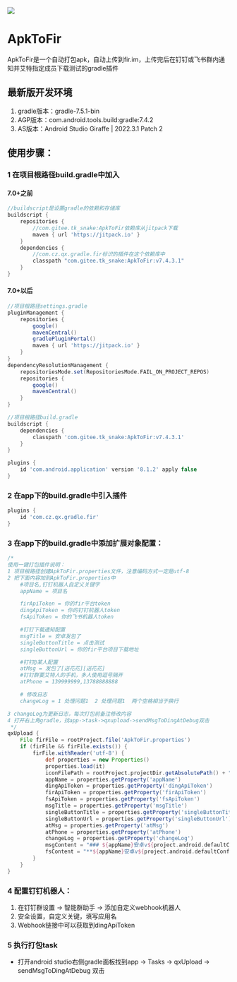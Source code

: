 [![](https://jitpack.io/v/com.gitee.tk_snake/ApkToFir.svg)](https://jitpack.io/#com.gitee.tk_snake/ApkToFir)
# ApkToFir

ApkToFir是一个自动打包apk，自动上传到fir.im，上传完后在钉钉或飞书群内通知并艾特指定成员下载测试的gradle插件


## 最新版开发环境
1. gradle版本：gradle-7.5.1-bin
2. AGP版本：com.android.tools.build:gradle:7.4.2
3. AS版本：Android Studio Giraffe | 2022.3.1 Patch 2

## 使用步骤：
### 1 在项目根路径build.gradle中加入
#### 7.0+之前
```groovy
//buildscript是设置gradle的依赖和存储库
buildscript {
    repositories {
        //com.gitee.tk_snake:ApkToFir依赖库从jitpack下载
        maven { url 'https://jitpack.io' }
    }
    dependencies {
        //com.cz.qx.gradle.fir标识的插件在这个依赖库中
        classpath "com.gitee.tk_snake:ApkToFir:v7.4.3.1"
    }
}
```
#### 7.0+以后
```groovy
//项目根路径settings.gradle
pluginManagement {
    repositories {
        google()
        mavenCentral()
        gradlePluginPortal()
        maven { url 'https://jitpack.io' }
    }
}
dependencyResolutionManagement {
    repositoriesMode.set(RepositoriesMode.FAIL_ON_PROJECT_REPOS)
    repositories {
        google()
        mavenCentral()
    }
}
```
```groovy
//项目根路径build.gradle
buildscript {
    dependencies {
        classpath 'com.gitee.tk_snake:ApkToFir:v7.4.3.1'
    }
}

plugins {
    id 'com.android.application' version '8.1.2' apply false
}
```


### 2 在app下的build.gradle中引入插件
```groovy
plugins {
    id 'com.cz.qx.gradle.fir'
}
```

### 3 在app下的build.gradle中添加扩展对象配置：
```groovy
/*
使用一键打包插件说明：
1 项目根路径创建ApkToFir.properties文件，注意编码方式一定是utf-8
2 把下面内容加到ApkToFir.properties中
    #项目名,钉钉机器人自定义关键字
    appName = 项目名

    firApiToken = 你的fir平台token
    dingApiToken = 你的钉钉机器人token
    fsApiToken = 你的飞书机器人token

    #钉钉下载通知配置
    msgTitle = 安卓发包了
    singleButtonTitle = 点击测试
    singleButtonUrl = 你的fir平台项目下载地址

    #钉钉@某人配置
    atMsg = 发包了[送花花][送花花]
    #钉钉群要艾特人的手机，多人使用逗号隔开
    atPhone = 139999999,13788888888

    # 修改日志
    changeLog = 1 处理问题1  2 处理问题1  两个空格相当于换行

3 changeLog为更新日志，每次打包前备注修改内容
4 打开右上角gradle，找app->task->qxupload->sendMsgToDingAtDebug双击
 */
qxUpload {
    File firFile = rootProject.file('ApkToFir.properties')
    if (firFile && firFile.exists()) {
        firFile.withReader('utf-8') {
            def properties = new Properties()
            properties.load(it)
            iconFilePath = rootProject.projectDir.getAbsolutePath() + "/app/src/main/res/mipmap-xhdpi/ic_launcher.png"
            appName = properties.getProperty('appName')
            dingApiToken = properties.getProperty('dingApiToken')
            firApiToken = properties.getProperty('firApiToken')
            fsApiToken = properties.getProperty('fsApiToken')
            msgTitle = properties.getProperty('msgTitle')
            singleButtonTitle = properties.getProperty('singleButtonTitle')
            singleButtonUrl = properties.getProperty('singleButtonUrl')
            atMsg = properties.getProperty('atMsg')
            atPhone = properties.getProperty('atPhone')
            changeLog = properties.getProperty('changeLog')
            msgContent = "### ${appName}安卓v${project.android.defaultConfig.versionName}发布 \n\n 日志：\n\n ${changeLog} \n\n [下载地址](${singleButtonUrl})"
            fsContent = "**${appName}安卓v${project.android.defaultConfig.versionName}发布**\n日志：\n${changeLog}\n[下载地址](${singleButtonUrl}) <at id=all></at>"
        }
    }
}
```

### 4 配置钉钉机器人：
1. 在钉钉群设置 -> 智能群助手 -> 添加自定义webhook机器人
2. 安全设置，自定义关键，填写应用名
3. Webhook链接中可以获取到dingApiToken

### 5 执行打包task
- 打开android studio右侧gradle面板找到app -> Tasks -> qxUpload -> sendMsgToDingAtDebug 双击

